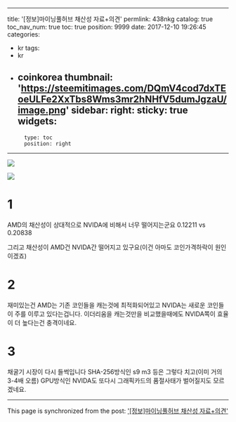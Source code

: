 
---
title: '[정보]마이닝풀허브 채산성 자료+의견'
permlink: 438nkg
catalog: true
toc_nav_num: true
toc: true
position: 9999
date: 2017-12-10 19:26:45
categories:
- kr
tags:
- kr
- coinkorea
thumbnail: 'https://steemitimages.com/DQmV4cod7dxTEoeULFe2XxTbs8Wms3mr2hNHfV5dumJgzaU/image.png'
sidebar:
    right:
        sticky: true
widgets:
    -
        type: toc
        position: right
---


![](https://steemitimages.com/DQmV4cod7dxTEoeULFe2XxTbs8Wms3mr2hNHfV5dumJgzaU/image.png)

![](https://steemitimages.com/DQmcdw34ibfcCFRB7UiBLe219eHYFrrbf3v6BqFZaYxUwBV/image.png)

# 1
AMD의 채산성이 상대적으로 NVIDA에 비해서 너무 떨어지는군요 0.12211 vs 0.20838

그리고 채산성이 AMD건 NVIDA간 떨어지고 있구요(이건 아마도 코인가격하락이 원인이겠죠)

# 2
재미있는건 AMD는 기존 코인들을 캐는것에 최적화되어있고
NVIDA는 새로운 코인들이 주를 이루고 있다는겁니다.
이더리움을 캐는것만을 비교했을때에도 NVIDA쪽이 효율이 더 높다는건 충격이네요.

# 3
채굴기 시장이 다시 들썩입니다
SHA-256방식인 s9 m3 등은 그렇다 치고(이미 거의 3-4배 오름)
GPU방식인 NVIDA도 또다시 그래픽카드의 품절사태가 벌어질지도 모르겠네요.

- - -

This page is synchronized from the post: ['[정보]마이닝풀허브 채산성 자료+의견'](https://steemit.com/@virus707/438nkg)
